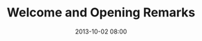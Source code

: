 ---
date: 2013-10-02 08:00
hour: 8:00 - 8:30 am
title: Welcome and Opening Remarks
name: 
company: 
categories: day2
expand: 
---